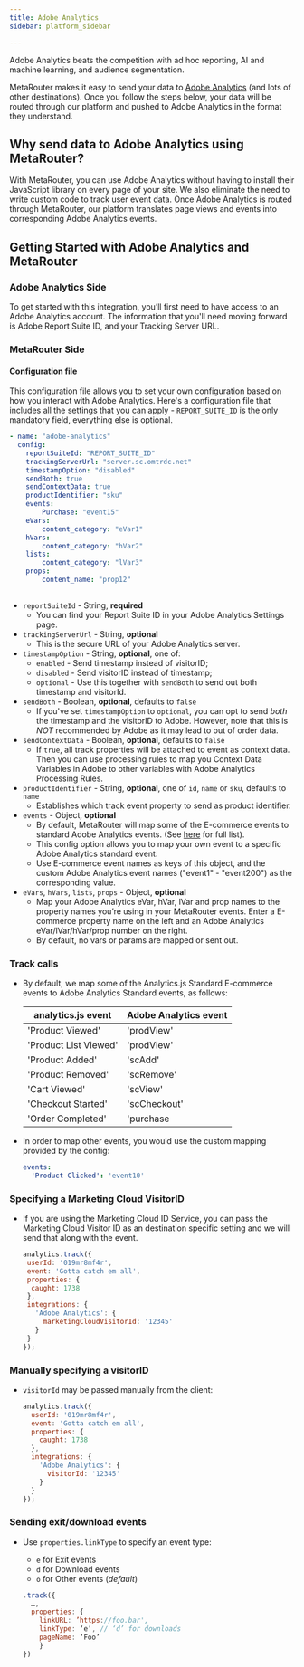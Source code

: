 ```yaml
---
title: Adobe Analytics
sidebar: platform_sidebar

---
```


Adobe Analytics beats the competition with ad hoc reporting, AI and machine learning, and audience segmentation.

MetaRouter makes it easy to send your data to [Adobe Analytics](https://www.adobe.com/analytics/adobe-analytics.html) (and lots of other destinations). Once you follow the steps below, your data will be routed through our platform and pushed to Adobe Analytics in the format they understand.



## Why send data to Adobe Analytics using MetaRouter?

With MetaRouter, you can use Adobe Analytics without having to install their JavaScript library on every page of your site. We also eliminate the need to write custom code to track user event data. Once Adobe Analytics is routed through MetaRouter, our platform translates page views and events into corresponding Adobe Analytics events.



## Getting Started with Adobe Analytics and MetaRouter



### Adobe Analytics Side

To get started with this integration, you’ll first need to have access to an Adobe Analytics account. The information that you'll need moving forward is Adobe Report Suite ID, and your Tracking Server URL.



### MetaRouter Side

#### Configuration file

This configuration file allows you to set your own configuration based on how you interact with Adobe Analytics. Here's a configuration file that includes all the settings that you can apply - `REPORT_SUITE_ID` is the only mandatory field, everything else is optional.

```yaml
- name: "adobe-analytics"
  config:
    reportSuiteId: "REPORT_SUITE_ID"
    trackingServerUrl: "server.sc.omtrdc.net"
    timestampOption: "disabled"
    sendBoth: true
    sendContextData: true
    productIdentifier: "sku"
    events:
    	Purchase: "event15"
    eVars:
    	content_category: "eVar1"
    hVars:
    	content_category: "hVar2"
    lists:
    	content_category: "lVar3"
    props:
    	content_name: "prop12"
    
```

- `reportSuiteId` - String, **required**
  - You can find your Report Suite ID in your Adobe Analytics Settings page.
- `trackingServerUrl` - String, **optional**
  - This is the secure URL of your Adobe Analytics server.
- `timestampOption` - String, **optional**, one of:
  - `enabled` - Send timestamp instead of visitorID;
  - `disabled` - Send visitorID instead of timestamp;
  - `optional` - Use this together with `sendBoth` to send out both timestamp and visitorId.
- `sendBoth` - Boolean, **optional**, defaults to `false`
  - If you've set `timestampOption` to `optional`, you can opt to send *both* the timestamp and the visitorID to Adobe. However, note that this is *NOT* recommended by Adobe as it may lead to out of order data.
- `sendContextData` - Boolean, **optional**, defaults to `false`
  - If `true`, all track properties will be attached to event as context data. Then you can use processing rules to map you Context Data Variables in Adobe to other variables with Adobe Analytics Processing Rules.
- `productIdentifier` - String, **optional**, one of `id`, `name` or `sku`, defaults to `name`
  - Establishes which track event property to send as product identifier.
- `events` - Object, **optional**
  - By default, MetaRouter will map some of the E-commerce events to standard Adobe Analytics events. (See [here](#track-calls) for full list).
  - This config option allows you to map your own event to a specific Adobe Analytics standard event.
  - Use E-commerce event names as keys of this object, and the custom Adobe Analytics event names ("event1" - "event200") as the corresponding value.
- `eVars`, `hVars`, `lists`, `props` - Object, **optional**
  - Map your Adobe Analytics eVar, hVar, lVar and prop names to the property names you’re using in your MetaRouter events. Enter a E-commerce property name on the left and an Adobe Analytics eVar/lVar/hVar/prop number on the right.
  - By default, no vars or params are mapped or sent out.

### Track calls

- By default, we map some of the Analytics.js Standard E-commerce events to Adobe Analytics Standard events, as follows:

  | analytics.js event    | Adobe Analytics event |
  | --------------------- | --------------------- |
  | 'Product Viewed'      | 'prodView'            |
  | 'Product List Viewed' | 'prodView'            |
  | 'Product Added'       | 'scAdd'               |
  | 'Product Removed'     | 'scRemove'            |
  | 'Cart Viewed'         | 'scView'              |
  | 'Checkout Started'    | 'scCheckout'          |
  | 'Order Completed'     | 'purchase             |

- In order to map other events, you would use the custom mapping provided by the config:

  ```yaml
  events:
  	'Product Clicked': 'event10'
  ```

### Specifying a Marketing Cloud VisitorID

- If you are using the Marketing Cloud ID Service, you can pass the Marketing Cloud Visitor ID as an destination specific setting and we will send that along with the event.

  ```js
  analytics.track({
   userId: '019mr8mf4r',
   event: 'Gotta catch em all',
   properties: {
    caught: 1738
   },
   integrations: {
     'Adobe Analytics': {
       marketingCloudVisitorId: '12345'
     }
   }
  });
  ```

### Manually specifying a visitorID

- `visitorId` may be passed manually from the client:

  ```javascript
  analytics.track({
    userId: '019mr8mf4r',
    event: 'Gotta catch em all',
    properties: {
      caught: 1738
    },
    integrations: {
      'Adobe Analytics': {
        visitorId: '12345'
      }
    }
  });
  ```

### Sending exit/download events

- Use `properties.linkType` to specify an event type:

  - `e` for Exit events
  - `d` for Download events
  - `o` for Other events (*default*)

  ```js
  .track({
    …,
    properties: {
      linkURL: ’https://foo.bar',
      linkType: ‘e’, // ‘d’ for downloads
      pageName: ‘Foo’
      }
  })
  ```